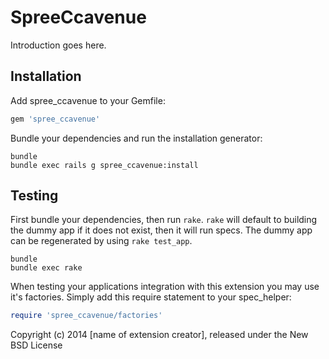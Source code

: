 SpreeCcavenue
===================

Introduction goes here.

Installation
------------

Add spree_ccavenue to your Gemfile:

```ruby
gem 'spree_ccavenue'
```

Bundle your dependencies and run the installation generator:

```shell
bundle
bundle exec rails g spree_ccavenue:install
```

Testing
-------

First bundle your dependencies, then run `rake`. `rake` will default to building the dummy app if it does not exist, then it will run specs. The dummy app can be regenerated by using `rake test_app`.

```shell
bundle
bundle exec rake
```

When testing your applications integration with this extension you may use it's factories.
Simply add this require statement to your spec_helper:

```ruby
require 'spree_ccavenue/factories'
```

Copyright (c) 2014 [name of extension creator], released under the New BSD License
